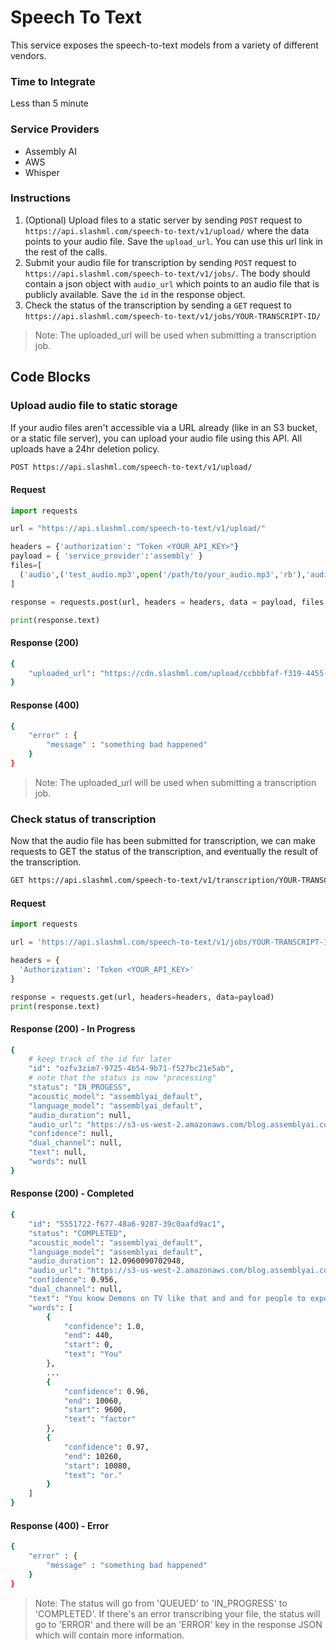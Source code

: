 # Speech To Text

This service exposes the speech-to-text models from a variety of different vendors.

### Time to Integrate

Less than 5 minute

### Service Providers
- Assembly AI
- AWS
- Whisper

### Instructions

1. (Optional) Upload files to a static server by sending `POST` request to `https://api.slashml.com/speech-to-text/v1/upload/` where the data points to your audio file. Save the `upload_url`. You can use this url link in the rest of the calls.
2. Submit your audio file for transcription by sending `POST` request to `https://api.slashml.com/speech-to-text/v1/jobs/`. The body should contain a json object with `audio_url` which points to an audio file that is publicly available. Save the `id` in the response object.
3. Check the status of the transcription by sending a `GET` request to `https://api.slashml.com/speech-to-text/v1/jobs/YOUR-TRANSCRIPT-ID/`

> Note: 
> The uploaded_url will be used when submitting a transcription job.

## Code Blocks

### Upload audio file to static storage

If your audio files aren't accessible via a URL already (like in an S3 bucket, or a static file server), you can upload your audio file using this API. All uploads have a 24hr deletion policy.

```bash
POST https://api.slashml.com/speech-to-text/v1/upload/
```

#### Request

```python
import requests

url = "https://api.slashml.com/speech-to-text/v1/upload/"

headers = {'authorization': "Token <YOUR_API_KEY>"}
payload = { 'service_provider':'assembly' }
files=[
  ('audio',('test_audio.mp3',open('/path/to/your_audio.mp3','rb'),'audio/mpeg'))
]

response = requests.post(url, headers = headers, data = payload, files = files)

print(response.text)
```

#### Response (200)

```bash
{
    "uploaded_url": "https://cdn.slashml.com/upload/ccbbbfaf-f319-4455-9556-272d48faaf7f"
}
```

#### Response (400)

```bash
{
    "error" : {
        "message" : "something bad happened"
    }
}
```

> Note: 
> The uploaded_url will be used when submitting a transcription job.

### Check status of transcription

Now that the audio file has been submitted for transcription, we can make requests to GET the status of the transcription, and eventually the result of the transcription.

```bash
GET https://api.slashml.com/speech-to-text/v1/transcription/YOUR-TRANSCRIPT-ID/
```

#### Request

```python
import requests

url = 'https://api.slashml.com/speech-to-text/v1/jobs/YOUR-TRANSCRIPT-ID/?service_provider=assembly'

headers = {
  'Authorization': 'Token <YOUR_API_KEY>'
}

response = requests.get(url, headers=headers, data=payload)
print(response.text)
```

#### Response (200) - In Progress

```bash
{
    # keep track of the id for later
    "id": "ozfv3zim7-9725-4b54-9b71-f527bc21e5ab",
    # note that the status is now "processing"
    "status": "IN_PROGESS",        
    "acoustic_model": "assemblyai_default",
    "language_model": "assemblyai_default",
    "audio_duration": null,
    "audio_url": "https://s3-us-west-2.amazonaws.com/blog.assemblyai.com/audio/8-7-2018-post/7510.mp3",
    "confidence": null,
    "dual_channel": null,
    "text": null,
    "words": null
}
```

#### Response (200) - Completed

```bash
{
    "id": "5551722-f677-48a6-9287-39c0aafd9ac1",
    "status": "COMPLETED",
    "acoustic_model": "assemblyai_default",
    "language_model": "assemblyai_default",
    "audio_duration": 12.0960090702948,
    "audio_url": "https://s3-us-west-2.amazonaws.com/blog.assemblyai.com/audio/8-7-2018-post/7510.mp3",
    "confidence": 0.956,
    "dual_channel": null,
    "text": "You know Demons on TV like that and and for people to expose themselves to being rejected on TV or humiliated by fear factor or.",
    "words": [
        {
            "confidence": 1.0,
            "end": 440,
            "start": 0,
            "text": "You"
        },
        ...
        {
            "confidence": 0.96,
            "end": 10060,
            "start": 9600,
            "text": "factor"
        },
        {
            "confidence": 0.97,
            "end": 10260,
            "start": 10080,
            "text": "or."
        }
    ]
}
```

#### Response (400) - Error

```bash
{
    "error" : {
        "message" : "something bad happened"
    }
}

```

> Note: 
> The status will go from 'QUEUED' to 'IN_PROGRESS' to 'COMPLETED'. If there's an error transcribing your file, the status will go to 'ERROR' and there will be an 'ERROR' key in the response JSON which will contain more information.